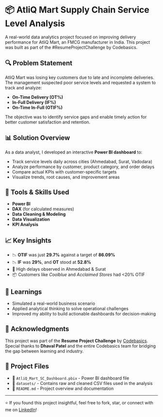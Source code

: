 # 📦 AtliQ Mart Supply Chain Service Level Analysis

A real-world data analytics project focused on improving delivery performance for AtliQ Mart, an FMCG manufacturer in India. This project was built as part of the #ResumeProjectChallenge by Codebasics.

## 🔍 Problem Statement

AtliQ Mart was losing key customers due to late and incomplete deliveries. The management suspected poor service levels and requested a system to track and analyze:
- **On-Time Delivery (OT%)**
- **In-Full Delivery (IF%)**
- **On-Time In-Full (OTIF%)**

The objective was to identify service gaps and enable timely action for better customer satisfaction and retention.

## 📊 Solution Overview

As a data analyst, I developed an interactive **Power BI dashboard** to:
- Track service levels daily across cities (Ahmedabad, Surat, Vadodara)
- Analyze performance by customer, product category, and order delays
- Compare actual KPIs with customer-specific targets
- Visualize trends, root causes, and improvement areas

## 🧰 Tools & Skills Used

- **Power BI**
- **DAX** (for calculated measures)
- **Data Cleaning & Modeling**
- **Data Visualization**
- **KPI Analysis**

## 📈 Key Insights

- 📉 **OTIF** was just **29.7%** against a target of **86.09%**
- 📉 **IF** was **29%**, and **OT** stood at **52.8%**
- 🚨 High delays observed in Ahmedabad & Surat
- 📦 Customers like *Coolblue* and *Acclaimed Stores* had <20% OTIF

## 🧠 Learnings

- Simulated a real-world business scenario
- Applied analytical thinking to solve operational challenges
- Improved my ability to build actionable dashboards for decision-making

## 🙏 Acknowledgments

This project was part of the **Resume Project Challenge** by [Codebasics]([https://www.codebasics.io/](https://codebasics.io/challenge/codebasics-resume-project-challenge)).  
Special thanks to **Dhaval Patel** and the entire Codebasics team for bridging the gap between learning and industry.

## 📁 Project Files

- 📌 `AtliQ_Mart_SC_Dashboard.pbix` - Power BI dashboard file  
- 📄 `datasets/` - Contains raw and cleaned CSV files used in the analysis  
- 📄 `README.md` - Project overview and documentation  

---

⭐️ If you found this project insightful, feel free to fork, star, or connect with me on [LinkedIn]([https://www.linkedin.com/in/your-profile-link](https://www.linkedin.com/in/hiteshsharma18/))!
